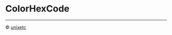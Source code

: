 # ColorHexCode

---
&copy; [unixetc](http://unixetc.com)
<script type="text/javascript" src="//js.users.51.la/21052949.js"></script>
